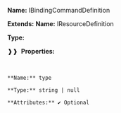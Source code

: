 **Name:** IBindingCommandDefinition

**Extends:** **Name:** IResourceDefinition

**Type:**

❱❱&nbsp;&nbsp;**Properties:**

&nbsp;&nbsp;&nbsp;&nbsp;&nbsp;
```
**Name:** type

**Type:** string | null

**Attributes:** ✔ Optional

```

